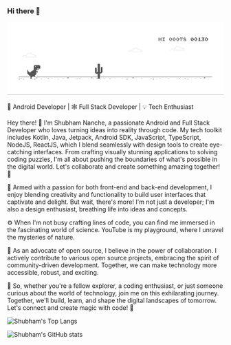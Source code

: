 ### Hi there 👋 

![dino-image](https://github.com/shubhamnanche/shubhamnanche/blob/main/dino.gif)


🚀 Android Developer | 🕸 Full Stack Developer | 💡 Tech Enthusiast

Hey there! 👋 I'm Shubham Nanche, a passionate Android and Full Stack Developer who loves turning ideas into reality through code. 
My tech toolkit includes Kotlin, Java, Jetpack, Android SDK, JavaScript, TypeScript, NodeJS, ReactJS, which I blend seamlessly with design tools to create eye-catching interfaces. 
From crafting visually stunning applications to solving coding puzzles, 
I'm all about pushing the boundaries of what's possible in the digital world. Let's collaborate and create something amazing together! 🌟

🔧 Armed with a passion for both front-end and back-end development, I enjoy blending creativity and functionality to build user interfaces that captivate and delight. But wait, there's more! I'm not just a developer; I'm also a design enthusiast, breathing life into ideas and concepts.

⚙️ When I'm not busy crafting lines of code, you can find me immersed in the fascinating world of science. YouTube is my playground, where I unravel the mysteries of nature.

🧩 As an advocate of open source, I believe in the power of collaboration. I actively contribute to various open source projects, embracing the spirit of community-driven development. Together, we can make technology more accessible, robust, and exciting.

🌌 So, whether you're a fellow explorer, a coding enthusiast, or just someone curious about the world of technology, join me on this exhilarating journey. Together, we'll build, learn, and shape the digital landscapes of tomorrow. Let's connect and create magic with code! 🌟

![Shubham's Top Langs](https://github-readme-stats.vercel.app/api/top-langs?username=shubhamnanche&size_weight=0&count_weight=1&layout=donut&langs_count=20&theme=transparent)

![Shubham's GitHub stats](https://github-readme-stats.vercel.app/api?username=shubhamnanche&show=reviews,discussions_started,discussions_answered,prs_merged,prs_merged_percentage&show_icons=true&theme=transparent&title_color=FF7722&icon_color=FFFFFF&text_color=00FF00&layout=compact&rank_icon=github&include_all_commits=true)
